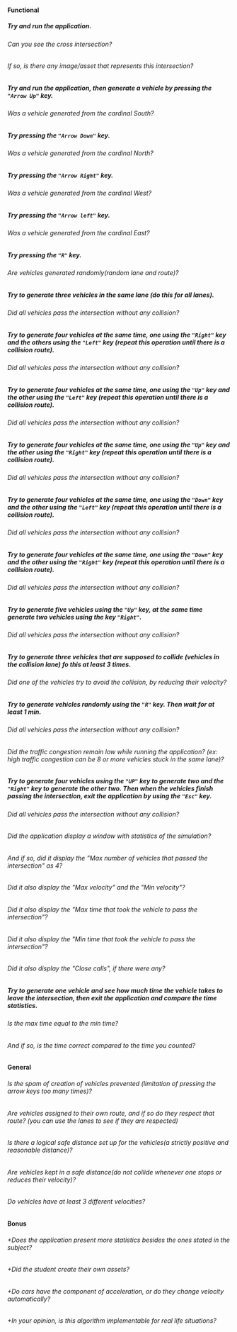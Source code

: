 #### Functional

##### Try and run the application.

###### Can you see the cross intersection?

###### If so, is there any image/asset that represents this intersection?

##### Try and run the application, then generate a vehicle by pressing the `"Arrow Up"` key.

###### Was a vehicle generated from the cardinal South?

##### Try pressing the `"Arrow Down"` key.

###### Was a vehicle generated from the cardinal North?

##### Try pressing the `"Arrow Right"` key.

###### Was a vehicle generated from the cardinal West?

##### Try pressing the `"Arrow left"` key.

###### Was a vehicle generated from the cardinal East?

##### Try pressing the `"R"` key.

###### Are vehicles generated randomly(random lane and route)?

##### Try to generate three vehicles in the same lane (do this for all lanes).

###### Did all vehicles pass the intersection without any collision?

##### Try to generate four vehicles at the same time, one using the `"Right"` key and the others using the `"Left"` key (repeat this operation until there is a collision route).

###### Did all vehicles pass the intersection without any collision?

##### Try to generate four vehicles at the same time, one using the `"Up"` key and the other using the `"Left"` key (repeat this operation until there is a collision route).

###### Did all vehicles pass the intersection without any collision?

##### Try to generate four vehicles at the same time, one using the `"Up"` key and the other using the `"Right"` key (repeat this operation until there is a collision route).

###### Did all vehicles pass the intersection without any collision?

##### Try to generate four vehicles at the same time, one using the `"Down"` key and the other using the `"Left"` key (repeat this operation until there is a collision route).

###### Did all vehicles pass the intersection without any collision?

##### Try to generate four vehicles at the same time, one using the `"Down"` key and the other using the `"Right"` key (repeat this operation until there is a collision route).

###### Did all vehicles pass the intersection without any collision?

##### Try to generate five vehicles using the `"Up"` key, at the same time generate two vehicles using the key `"Right"`.

###### Did all vehicles pass the intersection without any collision?

##### Try to generate three vehicles that are supposed to collide (vehicles in the collision lane) fo this at least 3 times.

###### Did one of the vehicles try to avoid the collision, by reducing their velocity?

##### Try to generate vehicles randomly using the `"R"` key. Then wait for at least 1 min.

###### Did all vehicles pass the intersection without any collision?

###### Did the traffic congestion remain low while running the application? (ex: high traffic congestion can be 8 or more vehicles stuck in the same lane)?

##### Try to generate four vehicles using the `"UP"` key to generate two and the `"Right"` key to generate the other two. Then when the vehicles finish passing the intersection, exit the application by using the `"Esc"` key.

###### Did all vehicles pass the intersection without any collision?

###### Did the application display a window with statistics of the simulation?

###### And if so, did it display the "Max number of vehicles that passed the intersection" as 4?

###### Did it also display the "Max velocity" and the "Min velocity"?

###### Did it also display the "Max time that took the vehicle to pass the intersection"?

###### Did it also display the "Min time that took the vehicle to pass the intersection"?

###### Did it also display the "Close calls", if there were any?

##### Try to generate one vehicle and see how much time the vehicle takes to leave the intersection, then exit the application and compare the time statistics.

###### Is the max time equal to the min time?

###### And if so, is the time correct compared to the time you counted?

#### General

###### Is the spam of creation of vehicles prevented (limitation of pressing the arrow keys too many times)?

###### Are vehicles assigned to their own route, and if so do they respect that route? (you can use the lanes to see if they are respected)

###### Is there a logical safe distance set up for the vehicles(a strictly positive and reasonable distance)?

###### Are vehicles kept in a safe distance(do not collide whenever one stops or reduces their velocity)?

###### Do vehicles have at least 3 different velocities?

#### Bonus

###### +Does the application present more statistics besides the ones stated in the subject?

###### +Did the student create their own assets?

###### +Do cars have the component of acceleration, or do they change velocity automatically?

###### +In your opinion, is this algorithm implementable for real life situations?
